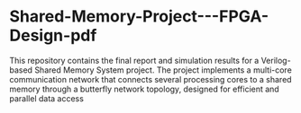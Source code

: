 # Shared-Memory-Project---FPGA-Design-pdf
This repository contains the final report and simulation results for a Verilog-based Shared Memory System project. The project implements a multi-core communication network that connects several processing cores to a shared memory through a butterfly network topology, designed for efficient and parallel data access
